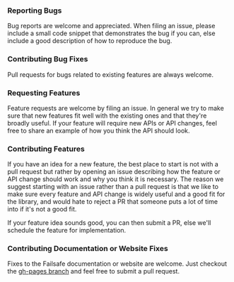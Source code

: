 ### Reporting Bugs

Bug reports are welcome and appreciated. When filing an issue, please include a small code snippet that demonstrates the bug if you can, else include a good description of how to reproduce the bug.

### Contributing Bug Fixes

Pull requests for bugs related to existing features are always welcome.

### Requesting Features

Feature requests are welcome by filing an issue. In general we try to make sure that new features fit well with the existing ones and that they're broadly useful. If your feature will require new APIs or API changes, feel free to share an example of how you think the API should look.

### Contributing Features

If you have an idea for a new feature, the best place to start is not with a pull request but rather  by opening an issue describing how the feature or API change should work and why you think it is necessary. The reason we suggest starting with an issue rather than a pull request is that we like to make sure every feature and API change is widely useful and a good fit for the library, and would hate to reject a PR that someone puts a lot of time into if it's not a good fit.

If your feature idea sounds good, you can then submit a PR, else we'll schedule the feature for implementation.

### Contributing Documentation or Website Fixes

Fixes to the Failsafe documentation or website are welcome. Just checkout the [gh-pages branch](https://github.com/failsafe-lib/failsafe/tree/gh-pages) and feel free to submit a pull request.

